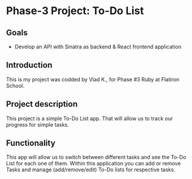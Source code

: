 # Phase-3 Project: To-Do List

## Goals

- Develop an API with Sinatra as backend & React frontend application

## Introduction

This is my project was codded by Vlad K., for Phase #3 Ruby at Flatiron School.

## Project description

This project is a simple To-Do List app. That will allow us to track our progress for simple tasks.

## Functionality

This app will allow us to switch between different tasks and see the To-Do List for each one of them. Within this application you can add or remove Tasks and manage (add/remove/edit) To-Do lists for respective tasks.
